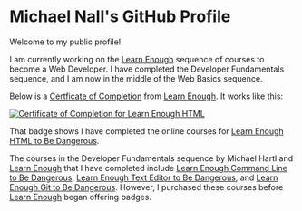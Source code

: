 # Michael Nall's GitHub Profile

Welcome to my public profile! 

I am currently working on the [Learn Enough](https://www.learnenough.com/) sequence of courses to become a Web Developer. I have completed the Developer Fundamentals sequence, and I am now in the middle of the Web Basics sequence.

Below is a [Certficate of Completion](https://www.learnenough.com/certificates/miken) from [Learn Enough](https://www.learnenough.com/). It works like this:

<a href="https://www.learnenough.com/certificates/miken"><img src="https://www.learnenough.com/certificates/miken/html-tutorial.svg" alt="Certificate of Completion for Learn Enough HTML"></a>

That badge shows I have completed the online courses for [Learn Enough HTML to Be Dangerous](https://www.learnenough.com/html).

The courses in the Developer Fundamentals sequence by Michael Hartl and [Learn Enough](https://www.learnenough.com/) that I have completed include [Learn Enough Command Line to Be Dangerous](https://www.learnenough.com/command-line), [Learn Enough Text Editor to Be Dangerous](https://www.learnenough.com/text-editor), and [Learn Enough Git to Be Dangerous](https://www.learnenough.com/git). However, I purchased these courses before [Learn Enough](https://www.learnenough.com/) began offering badges.

<!--
**miken222/miken222** is a ✨ _special_ ✨ repository because its `README.md` (this file) appears on your GitHub profile.

Here are some ideas to get you started:

- 🔭 I’m currently working on ...
- 🌱 I’m currently learning ...
- 👯 I’m looking to collaborate on ...
- 🤔 I’m looking for help with ...
- 💬 Ask me about ...
- 📫 How to reach me: ...
- 😄 Pronouns: ...
- ⚡ Fun fact: ...
-->
